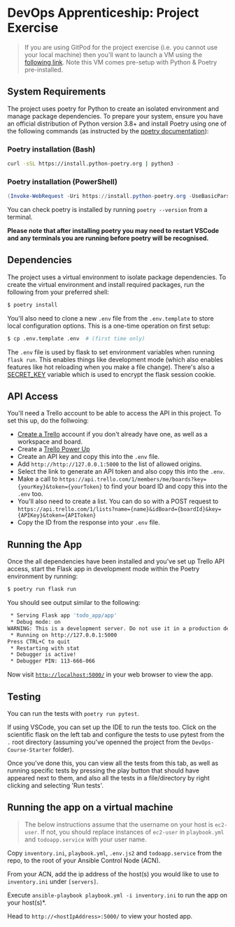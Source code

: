 # DevOps Apprenticeship: Project Exercise

> If you are using GitPod for the project exercise (i.e. you cannot use your local machine) then you'll want to launch a VM using the [following link](https://gitpod.io/#https://github.com/CorndelWithSoftwire/DevOps-Course-Starter). Note this VM comes pre-setup with Python & Poetry pre-installed.

## System Requirements

The project uses poetry for Python to create an isolated environment and manage package dependencies. To prepare your system, ensure you have an official distribution of Python version 3.8+ and install Poetry using one of the following commands (as instructed by the [poetry documentation](https://python-poetry.org/docs/#system-requirements)):

### Poetry installation (Bash)

```bash
curl -sSL https://install.python-poetry.org | python3 -
```

### Poetry installation (PowerShell)

```powershell
(Invoke-WebRequest -Uri https://install.python-poetry.org -UseBasicParsing).Content | py -
```

You can check poetry is installed by running `poetry --version` from a terminal.

**Please note that after installing poetry you may need to restart VSCode and any terminals you are running before poetry will be recognised.**

## Dependencies

The project uses a virtual environment to isolate package dependencies. To create the virtual environment and install required packages, run the following from your preferred shell:

```bash
$ poetry install
```

You'll also need to clone a new `.env` file from the `.env.template` to store local configuration options. This is a one-time operation on first setup:

```bash
$ cp .env.template .env  # (first time only)
```

The `.env` file is used by flask to set environment variables when running `flask run`. This enables things like development mode (which also enables features like hot reloading when you make a file change). There's also a [SECRET_KEY](https://flask.palletsprojects.com/en/2.3.x/config/#SECRET_KEY) variable which is used to encrypt the flask session cookie.

## API Access

You'll need a Trello account to be able to access the API in this project. To set this up, do the follwoing:

* [Create a Trello](https://trello.com/signup) account if you don't already have one, as well as a workspace and board.
* Create a [Trello Power Up](https://trello.com/power-ups/admin)
* Create an API key and copy this into the `.env` file.
* Add `http://http://127.0.0.1:5000` to the list of allowed origins.
* Select the link to generate an API token and also copy this into the `.env`.
* Make a call to `https://api.trello.com/1/members/me/boards?key={yourKey}&token={yourToken}` to find your board ID and copy this into the `.env` too.
* You'll also need to create a list. You can do so with a POST request to `https://api.trello.com/1/lists?name={name}&idBoard={boardId}&key={APIKey}&token={APIToken}`
* Copy the ID from the response into your `.env` file.

## Running the App

Once the all dependencies have been installed and you've set up Trello API access, start the Flask app in development mode within the Poetry environment by running:
```bash
$ poetry run flask run
```

You should see output similar to the following:
```bash
 * Serving Flask app 'todo_app/app'
 * Debug mode: on
WARNING: This is a development server. Do not use it in a production deployment. Use a production WSGI server instead.
 * Running on http://127.0.0.1:5000
Press CTRL+C to quit
 * Restarting with stat
 * Debugger is active!
 * Debugger PIN: 113-666-066
```
Now visit [`http://localhost:5000/`](http://localhost:5000/) in your web browser to view the app.

## Testing

You can run the tests with `poetry run pytest`.

If using VSCode, you can set up the IDE to run the tests too. Click on the scientific flask on the left tab and configure the tests to use pytest from the `.` root directory (assuming you've openned the project from the `DevOps-Course-Starter` folder).

Once you've done this, you can view all the tests from this tab, as well as running specific tests by pressing the play button that should have appeared next to them, and also all the tests in a file/directory by right clicking and selecting 'Run tests'.

## Running the app on a virtual machine

> The below instructions assume that the username on your host is `ec2-user`. If not, you should replace instances of `ec2-user` in `playbook.yml` and `todoapp.service` with your user name.

Copy `inventory.ini`, `playbook.yml`, `.env.js2` and `todoapp.service` from the repo, to the root of your Ansible Control Node (ACN).

From your ACN, add the ip address of the host(s) you would like to use to `inventory.ini` under `[servers]`.

Execute `ansible-playbook playbook.yml -i inventory.ini` to run the app on your host(s)*.

Head to `http://<hostIpAddress>:5000/` to view your hosted app.